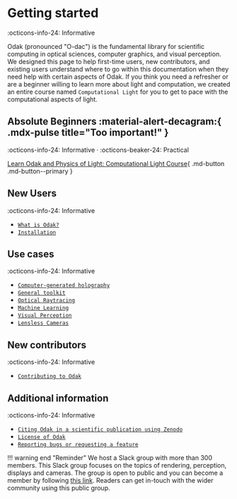 # Getting started
:octicons-info-24: Informative

Odak (pronounced "O-dac") is the fundamental library for scientific computing in optical sciences, computer graphics, and visual perception.
We designed this page to help first-time users, new contributors, and existing users understand where to go within this documentation when they need help with certain aspects of Odak.
If you think you need a refresher or are a beginner willing to learn more about light and computation, we created an entire course named `Computational Light` for you to get to pace with the computational aspects of light.


## Absolute Beginners :material-alert-decagram:{ .mdx-pulse title="Too important!" }
:octicons-info-24: Informative ·
:octicons-beaker-24: Practical

[Learn Odak and Physics of Light: Computational Light Course](course/index.md){ .md-button .md-button--primary }

## New Users
:octicons-info-24: Informative

- [`What is Odak?`](beginning.md)
- [`Installation`](installation.md)

## Use cases
:octicons-info-24: Informative

- [`Computer-generated holography`](cgh.md)
- [`General toolkit`](toolkit.md)
- [`Optical Raytracing`](raytracing.md)
- [`Machine Learning`](machine_learning.md)
- [`Visual Perception`](perception.md)
- [`Lensless Cameras`](lensless.md)

## New contributors
:octicons-info-24: Informative

- [`Contributing to Odak`](contributing.md)

## Additional information
:octicons-info-24: Informative

- [`Citing Odak in a scientific publication using Zenodo`](https://github.com/kaanaksit/odak#how-to-cite)
- [`License of Odak`](https://github.com/kaanaksit/odak/blob/master/LICENSE.txt)
- [`Reporting bugs or requesting a feature`](https://github.com/kaanaksit/odak/issues)


!!! warning end "Reminder"
    We host a Slack group with more than 300 members.
    This Slack group focuses on the topics of rendering, perception, displays and cameras.
    The group is open to public and you can become a member by following [this link](https://complightlab.com/outreach/).
    Readers can get in-touch with the wider community using this public group.
